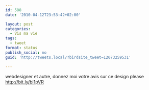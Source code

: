 ```yaml
---
id: 588
date: '2010-04-12T23:53:42+02:00'

layout: post
categories:
  - Vis ma vie
tags:
  - tweet
format: status
publish_social: no
guid: 'http://tweets.local/?birdsite_tweet=12073259531'

---
```


webdesigner et autre, donnez moi votre avis sur ce design please http://bit.ly/bi1pVR